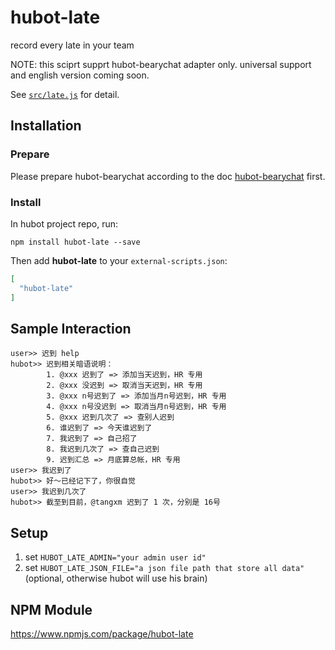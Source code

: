 # hubot-late

record every late in your team

NOTE: this sciprt supprt hubot-bearychat adapter only. universal support and english version coming soon.

See [`src/late.js`](src/late.js) for detail.

## Installation

### Prepare

Please prepare hubot-bearychat according to the doc [hubot-bearychat](https://github.com/bearyinnovative/hubot-bearychat) first.

### Install

In hubot project repo, run:

`npm install hubot-late --save`

Then add **hubot-late** to your `external-scripts.json`:

```json
[
  "hubot-late"
]

```

## Sample Interaction

```
user>> 迟到 help
hubot>> 迟到相关暗语说明：
        1. @xxx 迟到了 => 添加当天迟到，HR 专用
        2. @xxx 没迟到 => 取消当天迟到，HR 专用
        3. @xxx n号迟到了 => 添加当月n号迟到，HR 专用
        4. @xxx n号没迟到 => 取消当月n号迟到，HR 专用
        5. @xxx 迟到几次了 => 查别人迟到
        6. 谁迟到了 => 今天谁迟到了
        7. 我迟到了 => 自己招了
        8. 我迟到几次了 => 查自己迟到
        9. 迟到汇总 => 月底算总帐，HR 专用
user>> 我迟到了
hubot>> 好～已经记下了，你很自觉
user>> 我迟到几次了
hubot>> 截至到目前，@tangxm 迟到了 1 次，分别是 16号
```

## Setup

1. set `HUBOT_LATE_ADMIN="your admin user id"`
2. set `HUBOT_LATE_JSON_FILE="a json file path that store all data"` (optional, otherwise hubot will use his brain)

## NPM Module

https://www.npmjs.com/package/hubot-late
